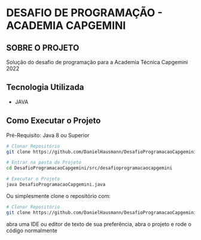 # DESAFIO DE PROGRAMAÇÃO - ACADEMIA CAPGEMINI

## SOBRE O PROJETO

Solução do desafio de programação para a Academia Técnica Capgemini 2022

## Tecnologia Utilizada

- JAVA
## Como Executar o Projeto

Pré-Requisito: Java 8 ou Superior

```bash
# Clonar Repositório
git clone https://github.com/DanielHausmann/DesafioProgramacaoCapgemini.git

# Entrar na pasta do Projeto
cd DesafioProgramacaoCapgemini/src/desafioprogramacaocapgemini

# Executar o Projeto
java DesafioProgramacaoCapgemini.java

```
Ou simplesmente clone o repositório com:

```bash
# Clonar Repositório
git clone https://github.com/DanielHausmann/DesafioProgramacaoCapgemini.git
```
abra uma IDE ou editor de texto de sua preferência, abra o projeto e rode o código normalmente
